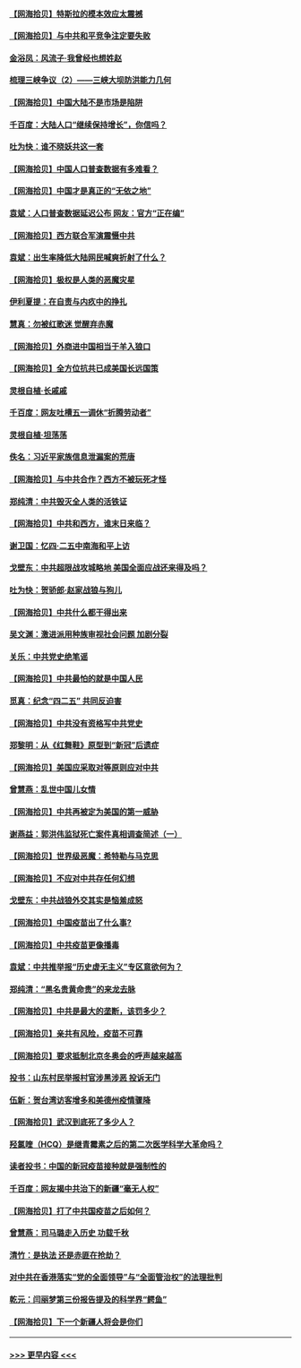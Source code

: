 #### [【网海拾贝】特斯拉的模本效应太震撼](../pages/nsc993/n12925626.md?t=05061051) 
#### [【网海拾贝】与中共和平竞争注定要失败](../pages/nsc993/n12923326.md?t=05061051) 
#### [金浴凤：风流子‧我曾经也想姓赵](../pages/nsc993/n12920911.md?t=05061051) 
#### [梳理三峡争议（2）——三峡大坝防洪能力几何](../pages/nsc993/n12920173.md?t=05061051) 
#### [【网海拾贝】中国大陆不是市场是陷阱](../pages/nsc993/n12920143.md?t=05061051) 
#### [千百度：大陆人口“继续保持增长”，你信吗？](../pages/nsc993/n12918946.md?t=05061051) 
#### [吐为快：谁不晓妖共这一套](../pages/nsc993/n12918941.md?t=05061051) 
#### [【网海拾贝】中国人口普查数据有多难看？](../pages/nsc993/n12917822.md?t=05061051) 
#### [【网海拾贝】中国才是真正的“无依之地”](../pages/nsc993/n12915845.md?t=05061051) 
#### [袁斌：人口普查数据延迟公布 网友：官方“正在编”](../pages/nsc993/n12915748.md?t=05061051) 
#### [【网海拾贝】西方联合军演震慑中共](../pages/nsc993/n12913466.md?t=05061051) 
#### [袁斌：出生率降低大陆网民喊爽折射了什么？](../pages/nsc993/n12913365.md?t=05061051) 
#### [【网海拾贝】极权是人类的恶魔灾星](../pages/nsc993/n12910697.md?t=05061051) 
#### [伊利夏提：在自责与内疚中的挣扎](../pages/nsc993/n12910493.md?t=05061051) 
#### [慧真：勿被红歌迷 觉醒弃赤魔](../pages/nsc993/n12910485.md?t=05061051) 
#### [【网海拾贝】外商进中国相当于羊入狼口](../pages/nsc993/n12908274.md?t=05061051) 
#### [【网海拾贝】全方位抗共已成美国长远国策](../pages/nsc993/n12906878.md?t=05061051) 
#### [灵根自植‧长戚戚](../pages/nsc993/n12905585.md?t=05061051) 
#### [千百度：网友吐槽五一调休“折腾劳动者”](../pages/nsc993/n12905934.md?t=05061051) 
#### [灵根自植‧坦荡荡](../pages/nsc993/n12905562.md?t=05061051) 
#### [佚名：习近平家族信息泄漏案的荒唐](../pages/nsc993/n12904705.md?t=05061051) 
#### [【网海拾贝】与中共合作？西方不被玩死才怪](../pages/nsc993/n12903873.md?t=05061051) 
#### [郑纯清：中共毁灭全人类的活铁证](../pages/nsc993/n12903785.md?t=05061051) 
#### [【网海拾贝】中共和西方，谁末日来临？](../pages/nsc993/n12903482.md?t=05061051) 
#### [谢卫国：忆四‧二五中南海和平上访](../pages/nsc993/n12902192.md?t=05061051) 
#### [戈壁东：中共超限战攻城略地 美国全面应战还来得及吗？](../pages/nsc993/n12902297.md?t=05061051) 
#### [吐为快：贺骄郎‧赵家战狼与狗儿](../pages/nsc993/n12902280.md?t=05061051) 
#### [【网海拾贝】中共什么都干得出来](../pages/nsc993/n12897500.md?t=05061051) 
#### [吴文渊：激进派用种族审视社会问题 加剧分裂](../pages/nsc993/n12893881.md?t=05061051) 
#### [关乐：中共党史绝笔谣](../pages/nsc993/n12897270.md?t=05061051) 
#### [【网海拾贝】中共最怕的就是中国人民](../pages/nsc993/n12894705.md?t=05061051) 
#### [觅真：纪念“四二五” 共同反迫害](../pages/nsc993/n12894553.md?t=05061051) 
#### [【网海拾贝】中共没有资格写中共党史](../pages/nsc993/n12892231.md?t=05061051) 
#### [郑黎明：从《红舞鞋》原型到“新冠”后遗症](../pages/nsc993/n12890469.md?t=05061051) 
#### [【网海拾贝】美国应采取对等原则应对中共](../pages/nsc993/n12889176.md?t=05061051) 
#### [曾慧燕：乱世中国儿女情](../pages/nsc993/n12887931.md?t=05061051) 
#### [【网海拾贝】中共再被定为美国的第一威胁](../pages/nsc993/n12887580.md?t=05061051) 
#### [谢燕益：郭洪伟监狱死亡案件真相调查简述（一）](../pages/nsc993/n12885648.md?t=05061051) 
#### [【网海拾贝】世界级恶魔：希特勒与马克思](../pages/nsc993/n12884062.md?t=05061051) 
#### [【网海拾贝】不应对中共存任何幻想](../pages/nsc993/n12881460.md?t=05061051) 
#### [戈壁东：中共战狼外交其实是恼羞成怒](../pages/nsc993/n12880392.md?t=05061051) 
#### [【网海拾贝】中国疫苗出了什么事?](../pages/nsc993/n12879124.md?t=05061051) 
#### [【网海拾贝】中共疫苗更像播毒](../pages/nsc993/n12876631.md?t=05061051) 
#### [袁斌：中共推举报“历史虚无主义”专区意欲何为？](../pages/nsc993/n12876530.md?t=05061051) 
#### [郑纯清：“黑名贵黄命贵”的来龙去脉](../pages/nsc993/n12875589.md?t=05061051) 
#### [【网海拾贝】中共是最大的垄断，该罚多少？](../pages/nsc993/n12874006.md?t=05061051) 
#### [【网海拾贝】亲共有风险，疫苗不可靠](../pages/nsc993/n12872224.md?t=05061051) 
#### [【网海拾贝】要求抵制北京冬奥会的呼声越来越高](../pages/nsc993/n12868962.md?t=05061051) 
#### [投书：山东村民举报村官涉黑涉恶 投诉无门](../pages/nsc993/n12869726.md?t=05061051) 
#### [伍新：贺台湾访客增多和美德州疫情骤降](../pages/nsc993/n12865651.md?t=05061051) 
#### [【网海拾贝】武汉到底死了多少人？](../pages/nsc993/n12863707.md?t=05061051) 
#### [羟氯喹（HCQ）是继青霉素之后的第二次医学科学大革命吗？](../pages/nsc993/n12638564.md?t=05061051) 
#### [读者投书：中国的新冠疫苗接种就是强制性的](../pages/nsc993/n12859932.md?t=05061051) 
#### [千百度：网友揭中共治下的新疆“毫无人权”](../pages/nsc993/n12858385.md?t=05061051) 
#### [【网海拾贝】打了中共国疫苗之后如何？](../pages/nsc993/n12857866.md?t=05061051) 
#### [曾慧燕：司马璐走入历史 功载千秋](../pages/nsc993/n12856996.md?t=05061051) 
#### [清竹：是执法 还是赤匪在抢劫？](../pages/nsc993/n12856952.md?t=05061051) 
#### [对中共在香港落实“党的全面领导”与“全面管治权”的法理批判](../pages/nsc993/n12856929.md?t=05061051) 
#### [乾元：闫丽梦第三份报告提及的科学界“鳄鱼”](../pages/nsc993/n12855985.md?t=05061051) 
#### [【网海拾贝】下一个新疆人将会是你们](../pages/nsc993/n12855864.md?t=05061051) 

----
#### [ >>> 更早内容 <<< ](../indexes/nsc993-earlier.md)
